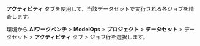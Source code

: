 **アクティビティ** タブを使用して、当該データセットで実行される各ジョブを精査します。

環境から **AIワークベンチ** > **ModelOps** > **プロジェクト** > **データセット** > データセット > **アクティビティ** タブ > ジョブ行を選択します。

